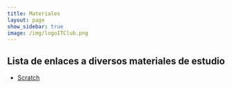 ```yaml
---
title: Materiales
layout: page
show_sidebar: true
image: /img/logoITClub.png
---
```


## Lista de enlaces a diversos materiales de estudio

- [Scratch](scratch/)
